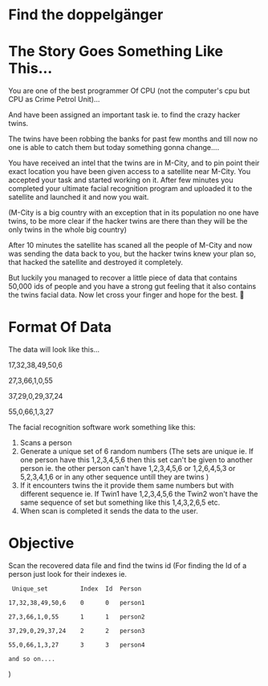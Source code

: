# Find the doppelgänger

# The Story Goes Something Like This... 
You are one of the best programmer Of CPU (not the computer's cpu but CPU as Crime Petrol Unit)...

And have been assigned an important task ie. to find the crazy hacker twins. 

The twins have been robbing the banks for past few months and till now no one is able to catch them but today something gonna change.... 

You have received an intel that the twins are in M-City, and to pin point their exact location you have been given access to a satellite near M-City. 
You accepted your task and started working on it. After few minutes you completed your ultimate facial recognition program and uploaded it to the satellite and launched it and now you wait.

(M-City is a big country with an exception that in its population no one have twins, to be more clear if the hacker twins are there than they will be the only twins in the whole big country) 

After 10 minutes the satellite has scaned all the people of M-City and now was sending the data back to you, but the hacker twins knew your plan so, that hacked the satellite and destroyed it completely.

But luckily you managed to recover a little piece of data that contains 50,000 ids of people and you have a strong gut feeling that it also contains the twins facial data. Now let cross your finger and hope for the best. 🤞

# Format Of Data
The data will look like this...

17,32,38,49,50,6

27,3,66,1,0,55

37,29,0,29,37,24

55,0,66,1,3,27

The facial recognition software work something like this:

1. Scans a person 
2. Generate a unique set of 6 random numbers (The sets are unique ie. If one person have this 1,2,3,4,5,6 then this set can't be given to another person ie. the other person can't have 1,2,3,4,5,6 or 1,2,6,4,5,3 or 5,2,3,4,1,6 or in any other sequence untill they are twins )
3. If it encounters twins the it provide them same numbers but with different sequence ie. If Twin1 have 1,2,3,4,5,6 the Twin2 won't have the same sequence of set but something like this 1,4,3,2,6,5 etc.
4. When scan is completed it sends the data to the user.

# Objective
Scan the recovered data file and find the twins id 
(For finding the Id of a person just look for their indexes ie.

     Unique​_set         Index  Id  Person

    17,32,38,49,50,6    0      0   person1

    27,3,66,1,0,55      1      1   person2

    37,29,0,29,37,24    2      2   person3

    55,0,66,1,3,27      3      3   person4

    and so on....

)

